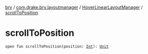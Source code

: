 [brv](../../index.md) / [com.drake.brv.layoutmanager](../index.md) / [HoverLinearLayoutManager](index.md) / [scrollToPosition](./scroll-to-position.md)

# scrollToPosition

`open fun scrollToPosition(position: `[`Int`](https://kotlinlang.org/api/latest/jvm/stdlib/kotlin/-int/index.html)`): `[`Unit`](https://kotlinlang.org/api/latest/jvm/stdlib/kotlin/-unit/index.html)